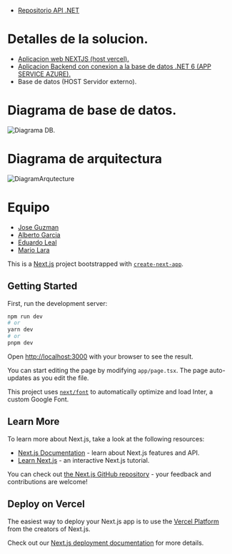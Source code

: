 - [Repositorio API .NET](https://github.com/RomanshkVolkov/SOA-Actividad-2-API)

# Detalles de la solucion.
- [Aplicacion web NEXTJS (host vercel).](https://soa-actividad-2.vercel.app/empleados)
- [Aplicacion Backend con conexion a la base de datos .NET 6 (APP SERVICE AZURE).](https://apisoa.azurewebsites.net/empleados)
- Base de datos (HOST Servidor externo).

# Diagrama de base de datos.
![Diagrama DB.](https://github.com/RomanshkVolkov/SOA-Actividad-2/assets/85083888/67eadc1e-21cc-4de8-be8e-45c71c74c770)

# Diagrama de arquitectura
![DiagramArqutecture](https://github.com/RomanshkVolkov/SOA-Actividad-2/assets/85083888/d7fd58ad-8d50-493d-82b0-557172ed4de8)


# Equipo

- [Jose Guzman](https://github.com/RomanshkVolkov/) 
- [Alberto Garcia](https://github.com/AlbertoGR5)
- [Eduardo Leal](https://github.com/azulcolor)
- [Mario Lara](https://github.com/MLara8061)

This is a [Next.js](https://nextjs.org/) project bootstrapped with 
[`create-next-app`](https://github.com/vercel/next.js/tree/canary/packages/create-next-app).

## Getting Started

First, run the development server:

```bash
npm run dev
# or
yarn dev
# or
pnpm dev
```

Open [http://localhost:3000](http://localhost:3000) with your browser to see the result.

You can start editing the page by modifying `app/page.tsx`. The page auto-updates as you edit the file.

This project uses [`next/font`](https://nextjs.org/docs/basic-features/font-optimization) to automatically optimize and load Inter, a custom Google Font.

## Learn More

To learn more about Next.js, take a look at the following resources:

- [Next.js Documentation](https://nextjs.org/docs) - learn about Next.js features and API.
- [Learn Next.js](https://nextjs.org/learn) - an interactive Next.js tutorial.

You can check out [the Next.js GitHub repository](https://github.com/vercel/next.js/) - your feedback and contributions are welcome!

## Deploy on Vercel

The easiest way to deploy your Next.js app is to use the [Vercel Platform](https://vercel.com/new?utm_medium=default-template&filter=next.js&utm_source=create-next-app&utm_campaign=create-next-app-readme) from the creators of Next.js.

Check out our [Next.js deployment documentation](https://nextjs.org/docs/deployment) for more details.
